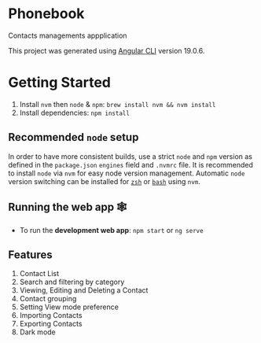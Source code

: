 # Phonebook

Contacts managements appplication

This project was generated using [Angular CLI](https://github.com/angular/angular-cli) version 19.0.6.

# Getting Started

1. Install `nvm` then `node` & `npm`: `brew install nvm && nvm install`
2. Install dependencies: `npm install`

## Recommended `node` setup

In order to have more consistent builds, use a strict `node` and `npm` version as defined in the `package.json` `engines` field and `.nvmrc` file. It is recommended to install `node` via `nvm` for easy node version management. Automatic `node` version switching can be installed for [`zsh`](https://github.com/nvm-sh/nvm#zsh) or [`bash`](https://github.com/nvm-sh/nvm#bash) using `nvm`.

## Running the web app 🕸

- To run the **development web app**: `npm start` or `ng serve`

## Features

1.  Contact List
1.  Search and filtering by category
1.  Viewing, Editing and Deleting a Contact
1.  Contact grouping
1.  Setting View mode preference
1.  Importing Contacts
1.  Exporting Contacts
1.  Dark mode
